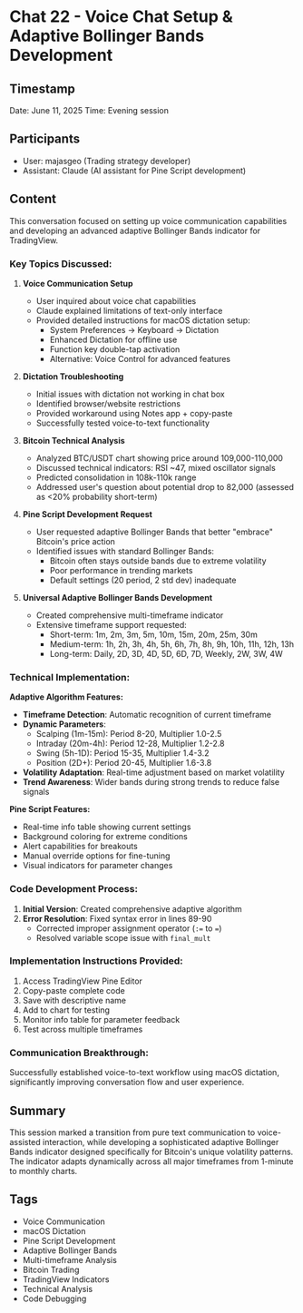 # Chat 22 - Voice Chat Setup & Adaptive Bollinger Bands Development

## Timestamp
Date: June 11, 2025
Time: Evening session

## Participants
- User: majasgeo (Trading strategy developer)
- Assistant: Claude (AI assistant for Pine Script development)

## Content

This conversation focused on setting up voice communication capabilities and developing an advanced adaptive Bollinger Bands indicator for TradingView.

### Key Topics Discussed:

1. **Voice Communication Setup**
   - User inquired about voice chat capabilities
   - Claude explained limitations of text-only interface
   - Provided detailed instructions for macOS dictation setup:
     - System Preferences → Keyboard → Dictation
     - Enhanced Dictation for offline use
     - Function key double-tap activation
     - Alternative: Voice Control for advanced features

2. **Dictation Troubleshooting**
   - Initial issues with dictation not working in chat box
   - Identified browser/website restrictions
   - Provided workaround using Notes app + copy-paste
   - Successfully tested voice-to-text functionality

3. **Bitcoin Technical Analysis**
   - Analyzed BTC/USDT chart showing price around 109,000-110,000
   - Discussed technical indicators: RSI ~47, mixed oscillator signals
   - Predicted consolidation in 108k-110k range
   - Addressed user's question about potential drop to 82,000 (assessed as <20% probability short-term)

4. **Pine Script Development Request**
   - User requested adaptive Bollinger Bands that better "embrace" Bitcoin's price action
   - Identified issues with standard Bollinger Bands:
     - Bitcoin often stays outside bands due to extreme volatility
     - Poor performance in trending markets
     - Default settings (20 period, 2 std dev) inadequate

5. **Universal Adaptive Bollinger Bands Development**
   - Created comprehensive multi-timeframe indicator
   - Extensive timeframe support requested:
     - Short-term: 1m, 2m, 3m, 5m, 10m, 15m, 20m, 25m, 30m
     - Medium-term: 1h, 2h, 3h, 4h, 5h, 6h, 7h, 8h, 9h, 10h, 11h, 12h, 13h
     - Long-term: Daily, 2D, 3D, 4D, 5D, 6D, 7D, Weekly, 2W, 3W, 4W

### Technical Implementation:

**Adaptive Algorithm Features:**
- **Timeframe Detection**: Automatic recognition of current timeframe
- **Dynamic Parameters**: 
  - Scalping (1m-15m): Period 8-20, Multiplier 1.0-2.5
  - Intraday (20m-4h): Period 12-28, Multiplier 1.2-2.8
  - Swing (5h-1D): Period 15-35, Multiplier 1.4-3.2
  - Position (2D+): Period 20-45, Multiplier 1.6-3.8
- **Volatility Adaptation**: Real-time adjustment based on market volatility
- **Trend Awareness**: Wider bands during strong trends to reduce false signals

**Pine Script Features:**
- Real-time info table showing current settings
- Background coloring for extreme conditions
- Alert capabilities for breakouts
- Manual override options for fine-tuning
- Visual indicators for parameter changes

### Code Development Process:

1. **Initial Version**: Created comprehensive adaptive algorithm
2. **Error Resolution**: Fixed syntax error in lines 89-90
   - Corrected improper assignment operator (`:=` to `=`)
   - Resolved variable scope issue with `final_mult`

### Implementation Instructions Provided:

1. Access TradingView Pine Editor
2. Copy-paste complete code
3. Save with descriptive name
4. Add to chart for testing
5. Monitor info table for parameter feedback
6. Test across multiple timeframes

### Communication Breakthrough:

Successfully established voice-to-text workflow using macOS dictation, significantly improving conversation flow and user experience.

## Summary

This session marked a transition from pure text communication to voice-assisted interaction, while developing a sophisticated adaptive Bollinger Bands indicator designed specifically for Bitcoin's unique volatility patterns. The indicator adapts dynamically across all major timeframes from 1-minute to monthly charts.

## Tags

- Voice Communication
- macOS Dictation
- Pine Script Development
- Adaptive Bollinger Bands
- Multi-timeframe Analysis
- Bitcoin Trading
- TradingView Indicators
- Technical Analysis
- Code Debugging
